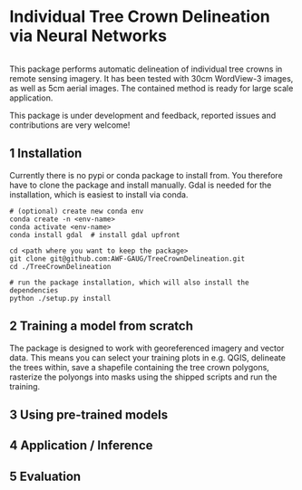 # Individual Tree Crown Delineation via Neural Networks

![]()

This package performs automatic delineation of individual tree crowns in remote sensing imagery. It has been tested with 30cm WordView-3 images, as well as 5cm aerial images. The contained method is ready for large scale application.

This package is under development and feedback, reported issues and contributions are very welcome!

## 1 Installation
Currently there is no pypi or conda package to install from. You therefore have to clone the package and install manually. Gdal is needed for the installation, which is easiest to install via conda.

```
# (optional) create new conda env
conda create -n <env-name>
conda activate <env-name>
conda install gdal  # install gdal upfront

cd <path where you want to keep the package> 
git clone git@github.com:AWF-GAUG/TreeCrownDelineation.git
cd ./TreeCrownDelineation

# run the package installation, which will also install the dependencies
python ./setup.py install
```

## 2 Training a model from scratch

The package is designed to work with georeferenced imagery and vector data. This means you can select your training plots in e.g. QGIS, delineate the trees within, save a shapefile containing the tree crown polygons, rasterize the polyongs into masks using the shipped scripts and run the training.

## 3 Using pre-trained models

## 4 Application / Inference

## 5 Evaluation